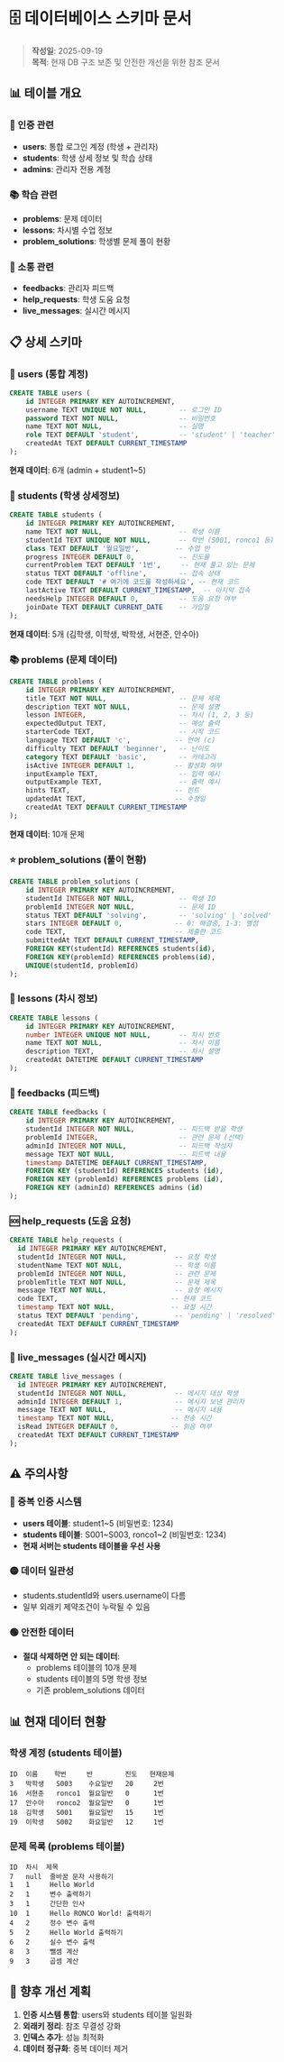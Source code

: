 # 🗄️ 데이터베이스 스키마 문서

> **작성일**: 2025-09-19  
> **목적**: 현재 DB 구조 보존 및 안전한 개선을 위한 참조 문서

## 📊 테이블 개요

### 🔐 인증 관련
- **users**: 통합 로그인 계정 (학생 + 관리자)
- **students**: 학생 상세 정보 및 학습 상태
- **admins**: 관리자 전용 계정

### 📚 학습 관련  
- **problems**: 문제 데이터
- **lessons**: 차시별 수업 정보
- **problem_solutions**: 학생별 문제 풀이 현황

### 💬 소통 관련
- **feedbacks**: 관리자 피드백
- **help_requests**: 학생 도움 요청
- **live_messages**: 실시간 메시지

## 📋 상세 스키마

### 🔐 users (통합 계정)
```sql
CREATE TABLE users (
    id INTEGER PRIMARY KEY AUTOINCREMENT,
    username TEXT UNIQUE NOT NULL,        -- 로그인 ID
    password TEXT NOT NULL,               -- 비밀번호
    name TEXT NOT NULL,                   -- 실명
    role TEXT DEFAULT 'student',          -- 'student' | 'teacher'
    createdAt TEXT DEFAULT CURRENT_TIMESTAMP
);
```
**현재 데이터**: 6개 (admin + student1~5)

### 👥 students (학생 상세정보)
```sql
CREATE TABLE students (
    id INTEGER PRIMARY KEY AUTOINCREMENT,
    name TEXT NOT NULL,                   -- 학생 이름
    studentId TEXT UNIQUE NOT NULL,       -- 학번 (S001, ronco1 등)
    class TEXT DEFAULT '월요일반',         -- 수업 반
    progress INTEGER DEFAULT 0,           -- 진도율
    currentProblem TEXT DEFAULT '1번',     -- 현재 풀고 있는 문제
    status TEXT DEFAULT 'offline',        -- 접속 상태
    code TEXT DEFAULT '# 여기에 코드를 작성하세요', -- 현재 코드
    lastActive TEXT DEFAULT CURRENT_TIMESTAMP,  -- 마지막 접속
    needsHelp INTEGER DEFAULT 0,          -- 도움 요청 여부
    joinDate TEXT DEFAULT CURRENT_DATE    -- 가입일
);
```
**현재 데이터**: 5개 (김학생, 이학생, 박학생, 서현준, 안수아)

### 📚 problems (문제 데이터)
```sql
CREATE TABLE problems (
    id INTEGER PRIMARY KEY AUTOINCREMENT,
    title TEXT NOT NULL,                  -- 문제 제목
    description TEXT NOT NULL,            -- 문제 설명
    lesson INTEGER,                       -- 차시 (1, 2, 3 등)
    expectedOutput TEXT,                  -- 예상 출력
    starterCode TEXT,                     -- 시작 코드
    language TEXT DEFAULT 'c',           -- 언어 (c)
    difficulty TEXT DEFAULT 'beginner',   -- 난이도
    category TEXT DEFAULT 'basic',        -- 카테고리
    isActive INTEGER DEFAULT 1,          -- 활성화 여부
    inputExample TEXT,                    -- 입력 예시
    outputExample TEXT,                   -- 출력 예시  
    hints TEXT,                          -- 힌트
    updatedAt TEXT,                      -- 수정일
    createdAt TEXT DEFAULT CURRENT_TIMESTAMP
);
```
**현재 데이터**: 10개 문제

### ⭐ problem_solutions (풀이 현황)
```sql
CREATE TABLE problem_solutions (
    id INTEGER PRIMARY KEY AUTOINCREMENT,
    studentId INTEGER NOT NULL,           -- 학생 ID
    problemId INTEGER NOT NULL,           -- 문제 ID
    status TEXT DEFAULT 'solving',        -- 'solving' | 'solved'
    stars INTEGER DEFAULT 0,             -- 0: 해결중, 1-3: 별점
    code TEXT,                           -- 제출한 코드
    submittedAt TEXT DEFAULT CURRENT_TIMESTAMP,
    FOREIGN KEY(studentId) REFERENCES students(id),
    FOREIGN KEY(problemId) REFERENCES problems(id),
    UNIQUE(studentId, problemId)
);
```

### 📝 lessons (차시 정보)
```sql
CREATE TABLE lessons (
    id INTEGER PRIMARY KEY AUTOINCREMENT,
    number INTEGER UNIQUE NOT NULL,       -- 차시 번호
    name TEXT NOT NULL,                   -- 차시 이름
    description TEXT,                     -- 차시 설명
    createdAt DATETIME DEFAULT CURRENT_TIMESTAMP
);
```

### 💬 feedbacks (피드백)
```sql
CREATE TABLE feedbacks (
    id INTEGER PRIMARY KEY AUTOINCREMENT,
    studentId INTEGER NOT NULL,           -- 피드백 받을 학생
    problemId INTEGER,                    -- 관련 문제 (선택)
    adminId INTEGER NOT NULL,             -- 피드백 작성자
    message TEXT NOT NULL,                -- 피드백 내용
    timestamp DATETIME DEFAULT CURRENT_TIMESTAMP,
    FOREIGN KEY (studentId) REFERENCES students (id),
    FOREIGN KEY (problemId) REFERENCES problems (id),
    FOREIGN KEY (adminId) REFERENCES admins (id)
);
```

### 🆘 help_requests (도움 요청)
```sql
CREATE TABLE help_requests (
  id INTEGER PRIMARY KEY AUTOINCREMENT,
  studentId INTEGER NOT NULL,            -- 요청 학생
  studentName TEXT NOT NULL,             -- 학생 이름
  problemId INTEGER NOT NULL,            -- 관련 문제
  problemTitle TEXT NOT NULL,            -- 문제 제목
  message TEXT NOT NULL,                 -- 요청 메시지
  code TEXT,                            -- 현재 코드
  timestamp TEXT NOT NULL,              -- 요청 시간
  status TEXT DEFAULT 'pending',         -- 'pending' | 'resolved'
  createdAt TEXT DEFAULT CURRENT_TIMESTAMP
);
```

### 💭 live_messages (실시간 메시지)
```sql
CREATE TABLE live_messages (
  id INTEGER PRIMARY KEY AUTOINCREMENT,
  studentId INTEGER NOT NULL,            -- 메시지 대상 학생
  adminId INTEGER DEFAULT 1,             -- 메시지 보낸 관리자
  message TEXT NOT NULL,                 -- 메시지 내용
  timestamp TEXT NOT NULL,              -- 전송 시간
  isRead INTEGER DEFAULT 0,             -- 읽음 여부
  createdAt TEXT DEFAULT CURRENT_TIMESTAMP
);
```

## ⚠️ 주의사항

### 🔴 중복 인증 시스템
- **users 테이블**: student1~5 (비밀번호: 1234)
- **students 테이블**: S001~S003, ronco1~2 (비밀번호: 1234)
- **현재 서버는 students 테이블을 우선 사용**

### 🟡 데이터 일관성
- students.studentId와 users.username이 다름
- 일부 외래키 제약조건이 누락될 수 있음

### 🟢 안전한 데이터
- **절대 삭제하면 안 되는 데이터**:
  - problems 테이블의 10개 문제
  - students 테이블의 5명 학생 정보
  - 기존 problem_solutions 데이터

## 📊 현재 데이터 현황

### 학생 계정 (students 테이블)
```
ID  이름    학번     반        진도   현재문제
3   박학생   S003    수요일반   20     2번
16  서현준   ronco1  월요일반   0      1번  
17  안수아   ronco2  월요일반   0      1번
18  김학생   S001    월요일반   15     1번
19  이학생   S002    화요일반   12     1번
```

### 문제 목록 (problems 테이블)
```
ID  차시  제목
7   null  줄바꿈 문자 사용하기
1   1     Hello World
2   1     변수 출력하기  
3   1     간단한 인사
10  1     Hello RONCO World! 출력하기
4   2     정수 변수 출력
5   2     Hello World 출력하기
6   2     실수 변수 출력
8   3     뺄셈 계산
9   3     곱셈 계산
```

## 🔧 향후 개선 계획
1. **인증 시스템 통합**: users와 students 테이블 일원화
2. **외래키 정리**: 참조 무결성 강화  
3. **인덱스 추가**: 성능 최적화
4. **데이터 정규화**: 중복 데이터 제거